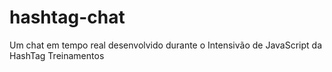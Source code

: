 # hashtag-chat
Um chat em tempo real  desenvolvido durante o Intensivão de JavaScript da HashTag Treinamentos 
